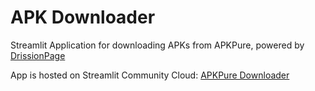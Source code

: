 # APK Downloader

Streamlit Application for downloading APKs from APKPure, powered by [DrissionPage](https://github.com/g1879/DrissionPage)

App is hosted on Streamlit Community Cloud: [APKPure Downloader](https://apkdownloader.streamlit.app/)
